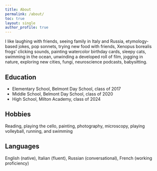 ```yaml
---
title: About
permalink: /about/
toc: true
layout: single
author_profile: true
---
```


I like laughing with friends, seeing family in Italy and Russia, etymology-based jokes, pop sonnets, trying new food with friends, Xenopus borealis frogs’ clicking sounds, painting watercolor birthday cards, sleepy cats, swimming in the ocean, unwinding a developed roll of film, jogging in nature, exploring new cities, fungi, neuroscience podcasts, babysitting.

## Education
- Elementary School, Belmont Day School, class of 2017
- Middle School, Belmont Day School, class of 2020
- High School, Milton Academy, class of 2024

## Hobbies
Reading, playing the cello, painting, photography, microscopy, playing volleyball, running, and swimming

## Languages
English (native), Italian (fluent), Russian (conversational), French (working proficiency)